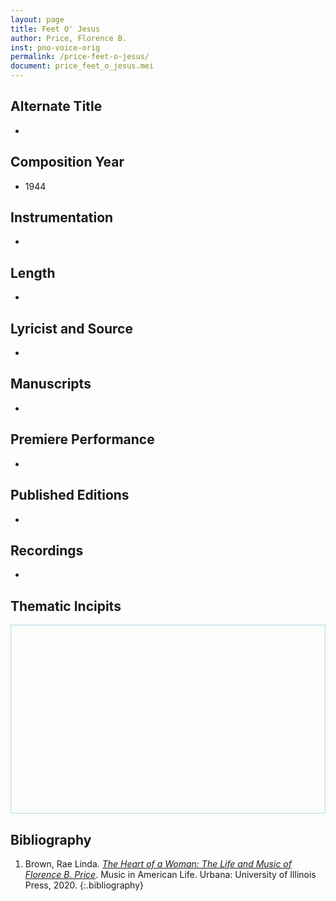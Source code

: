```yaml
---
layout: page
title: Feet O' Jesus
author: Price, Florence B.
inst: pno-voice-orig
permalink: /price-feet-o-jesus/
document: price_feet_o_jesus.mei
---
```


## Alternate Title
- 

## Composition Year
- 1944

## Instrumentation
- 

## Length
- 

## Lyricist and Source
- 

## Manuscripts
- 

## Premiere Performance
- 

## Published Editions
- 

## Recordings
- 

## Thematic Incipits
<div>
  <div id="app" class="panel" style="border: 1px solid lightblue; min-height: 300px;"></div>
</div>

<script type="module">
  import 'https://www.verovio.org/javascript/app/verovio-app.js';

  const options = {
      defaultView: 'responsive', // default is 'responsive', alternative is 'document'
      defaultZoom: 3, // 0-7, default is 4
      enableResponsive: true, // default is true
      enableDocument: true, // default is true
  }

  // Create the app - here with an empty option object
  const app = new Verovio.App(document.getElementById("app"), options);

  // Load a file (MEI or MusicXML)
  fetch("{{site.baseurl}}/assets/mei/{{page.document}}")
      .then(function(response) {
          return response.text();
      })
      .then(function(text) {
          app.loadData(text);
      });

</script>

## Bibliography
1. Brown, Rae Linda. <a href="https://www.worldcat.org/title/1122800180" target="_blank">*The Heart of a Woman: The Life and Music of Florence B. Price*</a>. Music in American Life. Urbana: University of Illinois Press, 2020.
{:.bibliography}